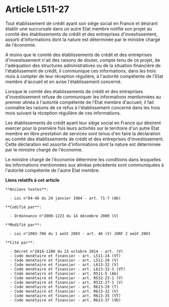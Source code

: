 # Article L511-27

Tout établissement de crédit ayant son siège social en France et désirant établir une succursale dans un autre Etat membre
notifie son projet au comité des établissements de crédit et des entreprises d'investissement, assorti d'informations dont la
nature est déterminée par le ministre chargé de l'économie.

A moins que le comité des établissements de crédit et des entreprises d'investissement n'ait des raisons de douter, compte
tenu de ce projet, de l'adéquation des structures administratives ou de la situation financière de l'établissement de crédit,
il communique ces informations, dans les trois mois à compter de leur réception régulière, à l'autorité compétente de l'Etat
membre d'accueil et en avise l'établissement concerné.

Lorsque le comité des établissements de crédit et des entreprises d'investissement refuse de communiquer les informations
mentionnées au premier alinéa à l'autorité compétente de l'Etat membre d'accueil, il fait connaître les raisons de ce refus à
l'établissement concerné dans les trois mois suivant la réception régulière de ces informations.

Les établissements de crédit ayant leur siège social en France qui désirent exercer pour la première fois leurs activités sur
le territoire d'un autre Etat membre en libre prestation de services sont tenus d'en faire la déclaration au comité des
établissements de crédit et des entreprises d'investissement. Cette déclaration est assortie d'informations dont la nature
est déterminée par le ministre chargé de l'économie.

Le ministre chargé de l'économie détermine les conditions dans lesquelles les informations mentionnées aux alinéas précédents
sont communiquées à l'autorité compétente de l'autre Etat membre.

**Liens relatifs à cet article**

	**Anciens textes**:

	  - Loi n°84-46 du 24 janvier 1984 - art. 71-7 (Ab)

	**Codifié par**:

	  - Ordonnance n°2000-1223 du 14 décembre 2000 (V)

	**Modifié par**:

	  - Loi n°2003-706 du 1 août 2003 - art. 46 (V) JORF 2 août 2003

	**Cité par**:

	  - Décret n°2014-1280 du 23 octobre 2014 - art. (V)
	  - Code monétaire et financier - art. L511-24 (VT)
	  - Code monétaire et financier - art. L511-28 (V)
	  - Code monétaire et financier - art. L613-32 (V)
	  - Code monétaire et financier - art. L613-32-1 (VT)
	  - Code monétaire et financier - art. R511-5 (Ab)
	  - Code monétaire et financier - art. R532-23-1 (V)
	  - Code monétaire et financier - art. R532-27-1 (V)
	  - Code monétaire et financier - art. R613-29 (T)
	  - Code monétaire et financier - art. R613-32 (V)
	  - Code monétaire et financier - art. R613-35 (VT)
	  - Code monétaire et financier - art. R613-37 (VD)
